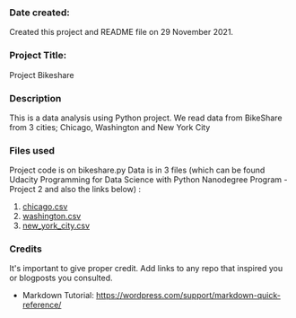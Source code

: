 

### Date created:
Created this project and README file on 29 November 2021.

### Project Title:
Project Bikeshare

### Description
This is a data analysis using Python project. 
We read data from BikeShare from 3 cities; Chicago, Washington and New York City

### Files used
Project code is on bikeshare.py
Data is in 3 files (which can be found Udacity Programming for Data Science with Python Nanodegree Program - Project 2 and also the links below) :
1. [chicago.csv](https://www.divvybikes.com/system-data)
2. [washington.csv](https://www.capitalbikeshare.com/system-data)
3. [new_york_city.csv](https://www.citibikenyc.com/system-data)

### Credits
It's important to give proper credit. Add links to any repo that inspired you or blogposts you consulted.
- Markdown Tutorial: https://wordpress.com/support/markdown-quick-reference/
